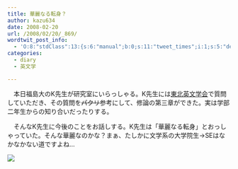 ```yaml
---
title: 華麗なる転身？
author: kazu634
date: 2008-02-20
url: /2008/02/20/_869/
wordtwit_post_info:
  - 'O:8:"stdClass":13:{s:6:"manual";b:0;s:11:"tweet_times";i:1;s:5:"delay";i:0;s:7:"enabled";i:1;s:10:"separation";s:2:"60";s:7:"version";s:3:"3.7";s:14:"tweet_template";b:0;s:6:"status";i:2;s:6:"result";a:0:{}s:13:"tweet_counter";i:2;s:13:"tweet_log_ids";a:1:{i:0;i:3751;}s:9:"hash_tags";a:0:{}s:8:"accounts";a:1:{i:0;s:7:"kazu634";}}'
categories:
  - diary
  - 英文学

---
```

<div class="section">
<p>
    　本日福島大のK先生が研究室にいらっしゃる。K先生には<a href="http://charles.sal.tohoku.ac.jp/tohoku-eibun.html" onclick="__gaTracker('send', 'event', 'outbound-article', 'http://charles.sal.tohoku.ac.jp/tohoku-eibun.html', '東北英文学会');" target="_blank">東北英文学会</a>で質問していただき、その質問を<s>パクリ</s>参考にして、修論の第三章ができた。実は学部二年生からの知り合いだったりする。
</p>
  
<p>
    　そんなK先生に今後のことをお話しする。K先生は「華麗なる転身」とおっしゃっていた。そんな華麗なのかな？まぁ、たしかに文学系の大学院生→SEはなかなかない道ですよね…
</p>
  
<p>
<center>
</center>
</p>
  
<p>
<a href="http://flickr.com/photos/domsav/1402065021/" onclick="__gaTracker('send', 'event', 'outbound-article', 'http://flickr.com/photos/domsav/1402065021/', '');" title="wizardofid2814780070917"><img src="http://farm2.static.flickr.com/1053/1402065021_a8a935b5b4_m.jpg" /></a>
</p></p>
</div>